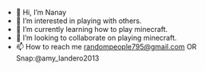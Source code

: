 - 👋 Hi, I’m Nanay
- 👀 I’m interested in playing with others.
- 🌱 I’m currently learning how to play minecraft.
- 💞️ I’m looking to collaborate on playing minecraft.
- 📫 How to reach me randompeople795@gmail.com OR Snap:@amy_landero2013
